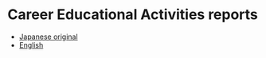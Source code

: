 # Career Educational Activities reports
- [Japanese original](reports/reports-jp/)
- [English](reports/reports-en/)
